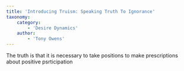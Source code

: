 ```yaml
---
title: 'Introducing Truism: Speaking Truth To Ignorance'
taxonomy:
    category:
        - 'Desire Dynamics'
    author:
        - 'Tony Owens'
---
```


The truth is that it is necessary to take positions to make prescriptions about positive psrticipation 